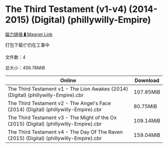 # The Third Testament (v1-v4) (2014-2015) (Digital) (phillywilly-Empire)

[磁力链接⬇Magnet Link](magnet:?xt=urn:btih:de123cd05003f4fbcdde8f82275582dcda724143&dn=The%20Third%20Testament%20%28v1-v4%29%20%282014-2015%29%20%28Digital%29%20%28phillywilly-Empire%29)

打包下载📦仍在工事中

文件数：4

总大小：456.78MiB

Online | Download
--- | ---
The Third Testament v1 - The Lion Awakes (2014) (Digital) (phillywilly-Empire).cbr | 107.85MiB
The Third Testament v2 - The Angel's Face (2014) (Digital) (phillywilly-Empire).cbr | 80.75MiB
The Third Testament v3 - The Might of the Ox (2015) (Digital) (phillywilly-Empire).cbr | 109.14MiB
The Third Testament v4 - The Day Of The Raven (2015) (Digital) (phillywilly-Empire).cbr | 159.04MiB
